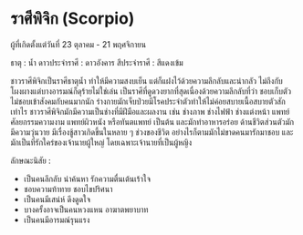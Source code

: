 # ราศีพิจิก (Scorpio)

ผู้ที่เกิดตั้งแต่วันที่ 23 ตุลาคม - 21 พฤศจิกายน

ธาตุ : น้ำ
ดาวประจำราศี : ดาวอังคาร
สีประจำราศี : สีแดงเข้ม

ชาวราศีพิจิกเป็นราศีธาตุน้ำ ทำให้มีความสงบเย็น แต่ก็แฝงไว้ด้วยความลึกลับและน่ากลัว ไม่ถึงกับโผงผางแต่บางอารมณ์ก็ดุร้ายไม่ใช่เล่น เป็นราศีที่ดูดวงยากที่สุดเนื่องด้วยความลึกลับที่ว่า ชอบเก็บตัวไม่ชอบเข้าสังคมกับคนมากนัก ร่างกายมักเจ็บป่วยมีโรคประจำตัวทำให้ไม่ค่อยสบายเนื้อสบายตัวสักเท่าไร ชาวราศีพิจิกมักมีความเป็นช่างที่มีฝีมือและผลงาน เช่น ช่างภาพ ช่างไฟฟ้า ช่างแต่งหน้า แพทย์ศัลยกรรมความงาม แพทย์ผิวหนัง หรือทันตแพทย์ เป็นต้น และมักทำอาหารอร่อย ด้านชีวิตส่วนตัวมักมีความวุ่นวาย มีเรื่องชู้สาวเกิดขึ้นในหลาย ๆ ช่วงของชีวิต อย่างไรก็ตามมักไม่ขาดคนมารักมาชอบ และมักเป็นที่รักใคร่ของเจ้านายผู้ใหญ่ โดยเฉพาะเจ้านายที่เป็นผู้หญิง

ลักษณะนิสัย :

- เป็นคนลึกลับ น่าค้นหา รักความตื่นเต้นเร้าใจ
- ชอบความท้าทาย ชอบไขปริศนา
- เป็นคนมีเสน่ห์ ดึงดูดใจ
- บางครั้งอาจเป็นคนหวงแหน อาฆาตพยาบาท
- เป็นคนมีอารมณ์รุนแรง
